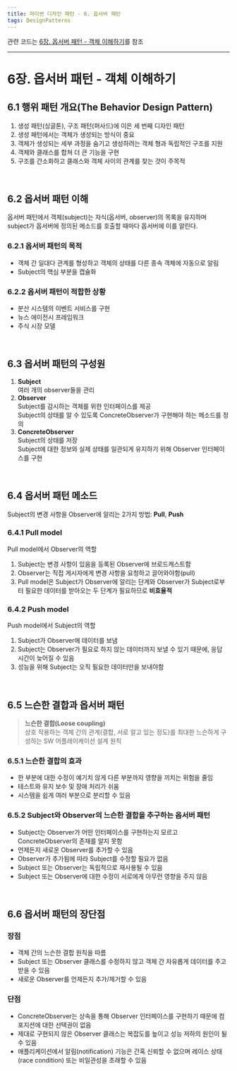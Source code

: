 ```yaml
---
title: 파이썬 디자인 패턴 - 6. 옵서버 패턴
tags: DesignPatterns
---
```


관련 코드는 [6장. 옵서버 패턴 - 객체 이해하기](https://github.com/alchemine/design_pattern/tree/main/6%EC%9E%A5.%20%EC%98%B5%EC%84%9C%EB%B2%84%20%ED%8C%A8%ED%84%B4%20-%20%EA%B0%9D%EC%B2%B4%20%EC%9D%B4%ED%95%B4%ED%95%98%EA%B8%B0)를 참조

<!--more-->
---

# 6장. 옵서버 패턴 - 객체 이해하기
## 6.1 행위 패턴 개요(The Behavior Design Pattern)
1. 생성 패턴(싱글톤), 구조 패턴(퍼사드)에 이은 세 번째 디자인 패턴
2. 생성 패턴에서는 객체가 생성되는 방식이 중요
3. 객체가 생성되는 세부 과정을 숨기고 생성하려는 객체 형과 독립적인 구조를 지원
4. 객체와 클래스를 합쳐 더 큰 기능을 구현
5. 구조를 간소화하고 클래스와 객체 사이의 관계를 찾는 것이 주목적


<br>

## 6.2 옵서버 패턴 이해
옵서버 패턴에서 객체(subject)는 자식(옵서버, observer)의 목록을 유지하며 subject가 옵서버에 정의된 메소드를 호출할 때마다 옵서버에 이를 알린다.

### 6.2.1 옵서버 패턴의 목적
- 객체 간 일대다 관계를 형성하고 객체의 상태를 다른 종속 객체에 자동으로 알림
- Subject의 핵심 부분을 캡슐화

### 6.2.2 옵서버 패턴이 적합한 상황
- 분산 시스템의 이벤트 서비스를 구현
- 뉴스 에이전시 프레임워크
- 주식 시장 모델


<br>

## 6.3 옵서버 패턴의 구성원
1. **Subject** \
여러 개의 observer들을 관리
2. **Observer** \
Subject를 감시하는 객체를 위한 인터페이스를 제공 \
Subject의 상태를 알 수 있도록 ConcreteObserver가 구현해야 하는 메소드를 정의
3. **ConcreteObserver** \
Subject의 상태를 저장 \
Subject에 대한 정보와 실제 상태를 일관되게 유지하기 위해 Observer 인터페이스를 구현


<br>

## 6.4 옵서버 패턴 메소드
Subject의 변경 사항을 Observer에 알리는 2가지 방법: **Pull**, **Push**

### 6.4.1 Pull model
Pull model에서 Observer의 역할
1. Subject는 변경 사항이 있음을 등록된 Observer에 브로드캐스트함
2. Observer는 직접 게시자에게 변경 사항을 요청하고 끌어와야함(pull)
3. Pull model은 Subject가 Observer에 알리는 단계와 Observer가 Subject로부터 필요한 데이터를 받아오는 두 단계가 필요하므로 **비효율적**

### 6.4.2 Push model
Push model에서 Subject의 역할
1. Subject가 Observer에 데이터를 보냄
2. Subject는 Observer가 필요로 하지 않는 데이터까지 보낼 수 있기 때문에, 응답 시간이 늦어질 수 있음
3. 성능을 위해 Subject는 오직 필요한 데이터만을 보내야함


<br>

## 6.5 느슨한 결합과 옵서버 패턴
> **느슨한 결합(Loose coupling)** \
상호 작용하는 객체 간의 관계(결합, 서로 알고 있는 정도)를 최대한 느슨하게 구성하는 SW 어플레이케이션 설계 원칙

### 6.5.1 느슨한 결합의 효과
- 한 부분에 대한 수정이 예기치 않게 다른 부분까지 영향을 끼치는 위험을 줄임
- 테스트와 유지 보수 및 장애 처리가 쉬움
- 시스템을 쉽게 여러 부분으로 분리할 수 있음


### 6.5.2 Subject와 Observer의 느슨한 결합을 추구하는 옵서버 패턴
- Subject는 Observer가 어떤 인터페이스를 구현하는지 모르고 ConcreteObserver의 존재를 알지 못함
- 언제든지 새로운 Observer를 추가할 수 있음
- Observer가 추가됨에 따라 Subject를 수정할 필요가 없음
- Subject 또는 Observer는 독립적으로 재사용될 수 있음
- Subject 또는 Observer에 대한 수정이 서로에게 아무런 영향을 주지 않음


<br>

## 6.6 옵서버 패턴의 장단점
### 장점
- 객체 간의 느슨한 결합 원칙을 따름
- Subject 또는 Observer 클래스를 수정하지 않고 객체 간 자유롭게 데이터를 주고받을 수 있음
- 새로운 Observer를 언제든지 추가/제거할 수 있음

### 단점
- ConcreteObserver는 상속을 통해 Observer 인터페이스를 구현하기 때문에 컴포지션에 대한 선택권이 없음
- 제대로 구현되지 않은 Observer 클래스는 복잡도를 높이고 성능 저하의 원인이 될 수 있음
- 애플리케이션에서 알림(notification) 기능은 간혹 신뢰할 수 없으며 레이스 상태(race condition) 또는 비일관성을 초래할 수 있음
